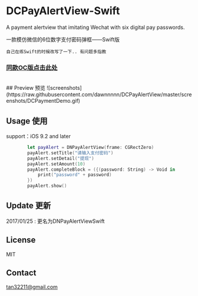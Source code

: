 # DCPayAlertView-Swift
A payment alertview that imitating Wechat with six digital pay passwords.<br/>

一款模仿微信的6位数字支付密码弹框——Swift版


```
自己在练Swift的时候改写了一下.. 有问题多指教
```

### [同款OC版点击此处](https://github.com/dawnnnnn/DNPayAlertView)

<br/>
## Preview 预览
![screenshots](https://raw.githubusercontent.com/dawnnnnn/DCPayAlertView/master/screenshots/DCPaymentDemo.gif)


## Usage 使用
support：iOS 9.2 and later

``` swift
        let payAlert = DNPayAlertView(frame: CGRectZero)
        payAlert.setTitle("请输入支付密码")
        payAlert.setDetail("提现")
        payAlert.setAmount(10)
        payAlert.completeBlock = ({(password: String) -> Void in
            print("password" + password)
        })
        payAlert.show()
```
    
## Update 更新
2017/01/25 : 更名为DNPayAlertViewSwift
    
## License  
MIT

## Contact
tan32211@gmail.com